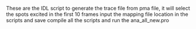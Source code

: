 These are the IDL script to generate the trace file from pma file, it will select the spots excited in the first 10 frames
input the mapping file location in the scripts and save 
compile all the scripts and run the ana_all_new.pro
